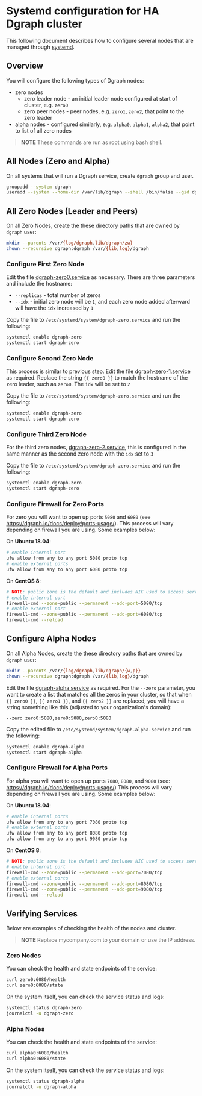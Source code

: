 # Systemd configuration for HA Dgraph cluster

This following document describes how to configure several nodes that are managed through [systemd](https://systemd.io/).

## Overview

You will configure the following types of Dgraph nodes:

* zero nodes
  * zero leader node - an initial leader node configured at start of cluster, e.g. `zero0`
  * zero peer nodes - peer nodes, e.g. `zero1`, `zero2`, that point to the zero leader
* alpha nodes - configured similarly, e.g. `alpha0`, `alpha1`, `alpha2`, that point to list of all zero nodes

> **NOTE** These commands are run as root using bash shell.

## All Nodes (Zero and Alpha)

On all systems that will run a Dgraph service, create `dgraph` group and user.

```bash
groupadd --system dgraph
useradd --system --home-dir /var/lib/dgraph --shell /bin/false --gid dgraph dgraph
```

## All Zero Nodes (Leader and Peers)

On all Zero Nodes, create the these directory paths that are owned by `dgraph` user:

```bash
mkdir --parents /var/{log/dgraph,lib/dgraph/zw}
chown --recursive dgraph:dgraph /var/{lib,log}/dgraph
```

### Configure First Zero Node

Edit the file [dgraph-zero0.service](dgraph-zero0.service) as necessary.  There are three parameters and include the hostname:

* `--replicas` - total number of zeros
* `--idx` - initial zero node will be `1`, and each zero node added afterward will have the `idx` increased by `1`

Copy the file to `/etc/systemd/system/dgraph-zero.service` and run the following:

```bash
systemctl enable dgraph-zero
systemctl start dgraph-zero
```

### Configure Second Zero Node

This process is similar to previous step. Edit the file [dgraph-zero-1.service](dgraph-zero-1.service) as required. Replace the string `{{ zero0 }}` to match the hostname of the zero leader, such as `zero0`.  The `idx` will be set to `2`

Copy the file to `/etc/systemd/system/dgraph-zero.service` and run the following:

```bash
systemctl enable dgraph-zero
systemctl start dgraph-zero
```

### Configure Third Zero Node

For the third zero nodes,  [dgraph-zero-2.service](dgraph-zero-2.service), this is configured in the same manner as the second zero node with the `idx` set to `3`

Copy the file to `/etc/systemd/system/dgraph-zero.service` and run the following:

```bash
systemctl enable dgraph-zero
systemctl start dgraph-zero
```

### Configure Firewall for Zero Ports

For zero you will want to open up ports `5080` and `6080` (see https://dgraph.io/docs/deploy/ports-usage/).  This process will vary depending on firewall you are using.  Some examples below:

On **Ubuntu 18.04**:

```bash
# enable internal port
ufw allow from any to any port 5080 proto tcp
# enable external ports
ufw allow from any to any port 6080 proto tcp
```

On **CentOS 8**:

```bash
# NOTE: public zone is the default and includes NIC used to access service
# enable internal port
firewall-cmd --zone=public --permanent --add-port=5080/tcp
# enable external port
firewall-cmd --zone=public --permanent --add-port=6080/tcp
firewall-cmd --reload
```

## Configure Alpha Nodes

On all Alpha Nodes, create the these directory paths that are owned by `dgraph` user:

```bash
mkdir --parents /var/{log/dgraph,lib/dgraph/{w,p}}
chown --recursive dgraph:dgraph /var/{lib,log}/dgraph
```

Edit the file [dgraph-alpha.service](dgraph-alpha.service) as required.  For the `--zero` parameter, you want to create a list that matches all the zeros in your cluster, so that when `{{ zero0 }}`, `{{ zero1 }}`, and `{{ zero2 }}` are replaced, you will have a string something like this (adjusted to your organization's domain):

```
--zero zero0:5080,zero0:5080,zero0:5080
```

Copy the edited file to `/etc/systemd/system/dgraph-alpha.service` and run the following:

```bash
systemctl enable dgraph-alpha
systemctl start dgraph-alpha
```

### Configure Firewall for Alpha Ports

For alpha you will want to open up ports `7080`, `8080`, and `9080` (see: https://dgraph.io/docs/deploy/ports-usage/) This process will vary depending on firewall you are using.  Some examples below:

On **Ubuntu 18.04**:

```bash
# enable internal ports
ufw allow from any to any port 7080 proto tcp
# enable external ports
ufw allow from any to any port 8080 proto tcp
ufw allow from any to any port 9080 proto tcp
```

On **CentOS 8**:


```bash
# NOTE: public zone is the default and includes NIC used to access service
# enable internal port
firewall-cmd --zone=public --permanent --add-port=7080/tcp
# enable external ports
firewall-cmd --zone=public --permanent --add-port=8080/tcp
firewall-cmd --zone=public --permanent --add-port=9080/tcp
firewall-cmd --reload
```

## Verifying Services

Below are examples of checking the health of the nodes and cluster.

> **NOTE** Replace mycompany.com to your domain or use the IP address.

### Zero Nodes

You can check the health and state endpoints of the service:

```bash
curl zero0:6080/health
curl zero0:6080/state
```

On the system itself, you can check the service status and logs:

```bash
systemctl status dgraph-zero
journalctl -u dgraph-zero
```

### Alpha Nodes

You can check the health and state endpoints of the service:

```bash
curl alpha0:6080/health
curl alpha0:6080/state
```

On the system itself, you can check the service status and logs:

```bash
systemctl status dgraph-alpha
journalctl -u dgraph-alpha
```
